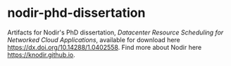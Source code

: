 # nodir-phd-dissertation

Artifacts for Nodir's PhD dissertation,
*Datacenter Resource Scheduling for Networked Cloud Applications*,
available for download here https://dx.doi.org/10.14288/1.0402558.
Find more about Nodir here https://knodir.github.io.

